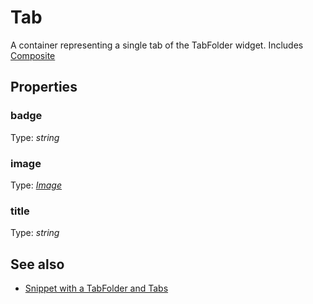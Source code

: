 ---
---
# Tab
A container representing a single tab of the TabFolder widget.
Includes [Composite](Composite.md)

## Properties
### badge
Type: *string*

### image
Type: *[Image](../types.md#image)*

### title
Type: *string*


## See also
- [Snippet with a TabFolder and Tabs](https://github.com/eclipsesource/tabris-js/blob/v1.4.0/snippets/tabfolder/tabfolder.js)
